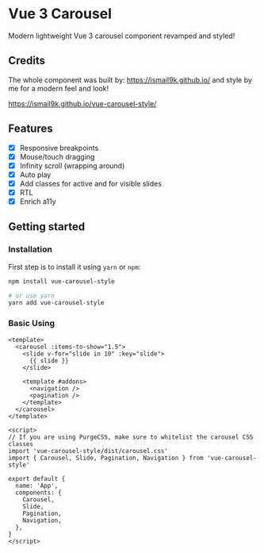# Vue 3 Carousel

Modern lightweight Vue 3 carousel component revamped and styled!





## Credits

The whole component was built by: https://ismail9k.github.io/ and style by me for a modern feel and look!

https://ismail9k.github.io/vue-carousel-style/

## Features

- [x] Responsive breakpoints
- [x] Mouse/touch dragging
- [x] Infinity scroll (wrapping around)
- [x] Auto play
- [x] Add classes for active and for visible slides
- [x] RTL
- [x] Enrich a11y

## Getting started

### Installation

First step is to install it using `yarn` or `npm`:

```bash
npm install vue-carousel-style

# or use yarn
yarn add vue-carousel-style
```

### Basic Using

```vue
<template>
  <carousel :items-to-show="1.5">
    <slide v-for="slide in 10" :key="slide">
      {{ slide }}
    </slide>

    <template #addons>
      <navigation />
      <pagination />
    </template>
  </carousel>
</template>

<script>
// If you are using PurgeCSS, make sure to whitelist the carousel CSS classes
import 'vue-carousel-style/dist/carousel.css'
import { Carousel, Slide, Pagination, Navigation } from 'vue-carousel-style'

export default {
  name: 'App',
  components: {
    Carousel,
    Slide,
    Pagination,
    Navigation,
  },
}
</script>
```
